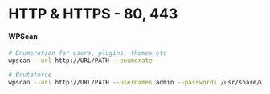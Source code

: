 # HTTP & HTTPS - 80, 443







#### WPScan

```bash
# Enumeration for users, plugins, themes etc
wpscan --url http://URL/PATH --enumerate 

# Bruteforce
wpscan --url http://URL/PATH --usernames admin --passwords /usr/share/wordlists/rockyou.txt
```

